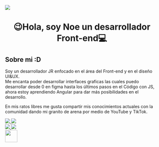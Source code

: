 <div>
  <img src="https://media.licdn.com/dms/image/D4E16AQGOPsdtbp1_8A/profile-displaybackgroundimage-shrink_350_1400/0/1666156626860?e=1710374400&v=beta&t=uGtJiE28esA8LulKPl8SecPP_YYEDAL8ERFzqrTUUKM">
</div>
<h1 align="center">😉Hola, soy Noe un desarrollador Front-end💻​</h1>
<h2> Sobre mi :D</h2>
<p>
  Soy un desarrollador JR enfocado en el área del Front-end y en el diseño UI&UX.<br>
  Me encanta poder desarrollar interfaces graficas las cuales puedo desarrollar desde 0 en figma hasta los últimos pasos en el Código con JS, ahora estoy aprendiendo
  Angular para dar más posibilidades en el desarrollo.
</p>
<div>
  <p>
    En mis ratos libres me gusta compartir mis conocimientos actuales con la comunidad dando mi granito de arena por medio de YouTube y TikTok.
  </p>
  <a href="https://www.youtube.com/@neocode5628">
    <img src="https://img.shields.io/badge/NeoCode-YouTube-red">
  </a>
  <a href="https://www.tiktok.com/@neo.code?is_from_webapp=1&sender_device=pc">
    <img src="https://img.shields.io/badge/NeoCode-TikTok-blue">
  </a>
  <br>
  <a href="https://www.youtube.com/watch?v=Peq23kehVUs&t=226s">
    <img src="https://i.ytimg.com/an_webp/Peq23kehVUs/mqdefault_6s.webp?du=3000&sqp=CJ7s_awG&rs=AOn4CLBXXRwGu9odExvrD2Q4WOZHfI9h2w">
  </a>
  <a href="https://www.youtube.com/watch?v=iq2q8MPuugY">
    <img src="https://i.ytimg.com/an_webp/iq2q8MPuugY/mqdefault_6s.webp?du=3000&sqp=CIjZ_awG&rs=AOn4CLCEEhVCF1nk5bBv5f9psije4tFsRA">
  </a>
  <br>
  <a href="https://www.tiktok.com/@neo.code/video/7322277455031438598?is_from_webapp=1">
    <img width="40" src="https://p16-sign-va.tiktokcdn.com/obj/tos-maliva-p-0068/beeb1a407f624be3929e93bf859112ec_1704850576?x-expires=1705122000&x-signature=6FCnWQL0I802ty0zCHPfF29P5D4%3D">
  </a>
</div>
<!--
**noefernando/noefernando** is a ✨ _special_ ✨ repository because its `README.md` (this file) appears on your GitHub profile.

Here are some ideas to get you started:

- 🔭 I’m currently working on ...
- 🌱 I’m currently learning ...
- 👯 I’m looking to collaborate on ...
- 🤔 I’m looking for help with ...
- 💬 Ask me about ...
- 📫 How to reach me: ...
- 😄 Pronouns: ...
- ⚡ Fun fact: ...
-->
